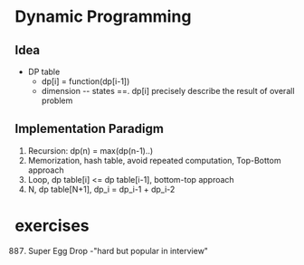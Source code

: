 # Dynamic Programming

## Idea

* DP table
  * dp[i] = function(dp[i-1])
  * dimension -- states  ==. dp[i] precisely describe the result of overall problem

## Implementation Paradigm

1. Recursion: dp(n) = max(dp(n-1)..)
2. Memorization, hash table, avoid repeated computation, Top-Bottom approach
3. Loop, dp table[i] <= dp table[i-1], bottom-top approach
4. N, dp table[N+1], dp_i = dp_i-1 + dp_i-2


# exercises

887. Super Egg Drop -"hard but popular in interview" 
